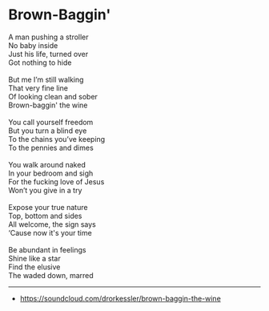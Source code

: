 # Brown-Baggin'

A man pushing a stroller\
No baby inside\
Just his life, turned over\
Got nothing to hide\
\
But me I’m still walking\
That very fine line\
Of looking clean and sober\
Brown-baggin' the wine\
\
You call yourself freedom\
But you turn a blind eye\
To the chains you’ve keeping\
To the pennies and dimes\
\
You walk around naked\
In your bedroom and sigh\
For the fucking love of Jesus\
Won’t you give in a try\
\
Expose your true nature\
Top, bottom and sides\
All welcome, the sign says\
‘Cause now it's your time\
\
Be abundant in feelings\
Shine like a star\
Find the elusive\
The waded down, marred

---
- https://soundcloud.com/drorkessler/brown-baggin-the-wine
